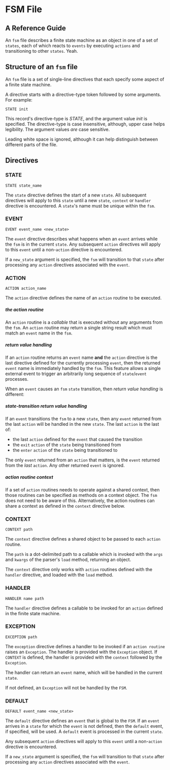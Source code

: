 # FSM File
## A Reference Guide

An `fsm` file describes a finite state machine
as an object in one of a set of `states`,
each of which reacts to `events` by
executing `actions` and transitioning to other `states`.
Yeah.

## Structure of an `fsm` file

An `fsm` file is a set of single-line directives that each specify some aspect of a
finite state machine.

A directive starts with a directive-type token followed by some arguments. For example:

```
STATE init
```

This record's directive-type is *STATE*, and the argument value *init* is specified.
The directive-type is case insensitive, although, upper case helps legibility.
The argument values *are* case sensitive.

Leading white space is ignored, although it can help distinguish between
different parts of the file.

## Directives

### STATE

```
STATE state_name
```

The `state` directive defines the start of a new `state`. All subsequent
directives will apply to this `state` until a new
`state`, `context` or `handler`
directive is encountered.
A `state`'s name must be unique within the `fsm`.

### EVENT

```
EVENT event_name <new_state>
```

The `event` directive describes what happens when an `event` arrives
while the `fsm` is in the current `state`.
Any subsequent `action` directives will apply to this `event` until a non-`action`
directive is encountered.

If a `new_state` argument is specified,
the `fsm` will transition to that `state` after processing any
`action` directives associated with the `event`.

### ACTION

```
ACTION action_name
```

The `action` directive defines the name of an `action` routine to be executed.

##### the action routine

An `action` routine is a *callable* that is executed without any arguments from the
`fsm`. An `action` routine may return a single string result which must match
an `event` name in the `fsm`.

##### return value handling

If an `action` routine returns an `event` name **and** the `action` directive
is the last directive defined for the currently processing `event`, then the
returned `event` name is immediately handled by the `fsm`.
This feature allows a single external event to trigger an arbitrarily long
sequence of `state`/`event` processes.

When an `event` causes an `fsm` `state` transition,
then *return value handling* is different:

##### state-transition return value handling

If an `event` transitions the `fsm` to a new `state`,
then any `event` returned from the last `action`
will be handled in the new `state`.
The last `action` is the last of:

- the last `action` defined for the `event` that caused the transition
- the `exit` `action` of the `state` being transitioned from
- the `enter` `action` of the `state` being transitioned to

The only `event` returned from an `action` that matters, is the `event`
returned from the *last* `action`.
Any other returned `event` is ignored.

##### action routine context

If a set of `action` routines needs to operate against a shared context,
then those routines can be specified as methods on a context object.
The `fsm` does not need to be aware of this.
Alternatively, the action routines can share a context as defined in
the `context` directive below.

### CONTEXT

```
CONTEXT path
```

The `context` directive defines a shared object to be passed to each
`action` routine.

The `path` is a dot-delimited path to a callable which is
invoked with the `args` and `kwargs` of the parser's `load`
method, returning an object.

The `context` directive only works with `action` routines defined
with the `handler` directive, and loaded with the `load` method.

### HANDLER

```
HANDLER name path
```

The `handler` directive defines a callable to be invoked for
an `action` defined in the finite state machine.

### EXCEPTION

```
EXCEPTION path
```

The `exception` directive defines a handler to be invoked
if an `action routine` raises an `Exception`.
The handler is provided with the `Exception` object.
If `CONTEXT` is defined,
the handler is provided with the `context` followed by the `Exception`.

The handler can return an `event` name, which will
be handled in the current `state`.

If not defined, an `Exception` will not be handled by the `FSM`.

### DEFAULT

```
DEFAULT event_name <new_state>
```

The `default` directive defines an `event` that is global
to the `FSM`. If an `event` arrives in a `state` for which the
`event` is not defined, then the `default` event, if specified, will
be used. A `default` event is processed in the current `state`.

Any subsequent `action` directives will apply to this `event` until a
non-`action`
directive is encountered.

If a `new_state` argument is specified,
the `fsm` will transition to that `state` after processing any
`action` directives associated with the `event`.
